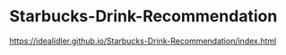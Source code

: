 # Starbucks-Drink-Recommendation

https://idealidler.github.io/Starbucks-Drink-Recommendation/index.html
